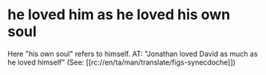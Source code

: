 # he loved him as he loved his own soul

Here "his own soul" refers to himself. AT: "Jonathan loved David as much as he loved himself" (See: [[rc://en/ta/man/translate/figs-synecdoche]])

